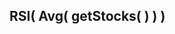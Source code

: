 
<h2>RSI(
    Avg(
        getStocks(
            <span class="mega-octicon octicon-file-directory"></span>
        )
    )
)</h2>
